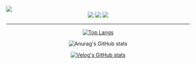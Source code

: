 <img src="https://capsule-render.vercel.app/api?type=waving&color=gradient&customColorList=20&height=200&section=header&text=Taeyoung%20You&fontSize=55&fontColor=FFFFFF&fontAlign=70&fontAlignY=40&desc=Side%20Project%20Storage&descAlign=80&descAlignY=60" />

<div align="center">
<a href="https://velog.io/@taeyoung4778/posts" target="_blank"><img src="https://img.shields.io/badge/Velog-141414?style=flat-square&logo=velog&logoColor=white"/></a> <a href="https://www.instagram.com/big._.zer0/" target="_blank"><img src="https://img.shields.io/badge/instagram-141414?style=flat-square&logo=instagram&logoColor=white"/></a> <a href="mailto:taeyoung.you12@gmail.com" target="_blank"><img src="https://img.shields.io/badge/taeyoung.you12@gmail.com-141414?style=flat-square&logo=gmail&logoColor=white&link=mailto:taeyoung.you12@gmail.com"/></a>
</div>
<hr/>
<div align="center">
  
[![Top Langs](https://github-readme-stats.vercel.app/api/top-langs/?username=TaeyoungYou&theme=holi)](https://github.com/anuraghazra/github-readme-stats)

</div>
<div align="center">
  
![Anurag's GitHub stats](https://github-readme-stats.vercel.app/api?username=TaeyoungYou&hide=contribs,prs&theme=holi&show_icons=true)

</div>
<div align="center">

[![Velog's GitHub stats](https://velog-readme-stats.vercel.app/api?name=taeyoung4778)](https://velog.io/@taeyoung4778/posts)

</div>
